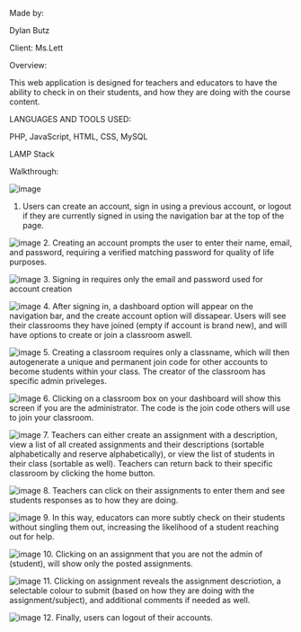 Made by: 

Dylan Butz

Client: Ms.Lett

Overview:

This web application is designed for teachers and educators to have the ability to check in on their students, and how they are doing with the course content.

LANGUAGES AND TOOLS USED:

PHP, JavaScript, HTML, CSS, MySQL

LAMP Stack

Walkthrough:

![image](https://github.com/user-attachments/assets/c080f460-c361-4e52-8813-84c34072c5b6)
1. Users can create an account, sign in using a previous account, or logout if they are currently signed in using the navigation bar at the top of the page.

![image](https://github.com/user-attachments/assets/30afbeb9-f94c-4fd8-9332-cf934aeb7c90)
2. Creating an account prompts the user to enter their name, email, and password, requiring a verified matching password for quality of life purposes.

![image](https://github.com/user-attachments/assets/d251b7cf-e488-46c7-957d-f6f8659089b2)
3. Signing in requires only the email and password used for account creation

![image](https://github.com/user-attachments/assets/38170538-bca0-4c61-b274-79ea7f4f34cf)
4. After signing in, a dashboard option will appear on the navigation bar, and the create account option will dissapear. Users will see their classrooms they have joined (empty if account is brand new), and will have options to create or join a classroom aswell.

![image](https://github.com/user-attachments/assets/2d40042e-4ca6-45ab-835c-78ea0094166c)
5. Creating a classroom requires only a classname, which will then autogenerate a unique and permanent join code for other accounts to become students within your class. The creator of the classroom has specific admin priveleges.

![image](https://github.com/user-attachments/assets/afdbe142-a4a5-499d-a4c2-b46c0b9f28f7)
6. Clicking on a classroom box on your dashboard will show this screen if you are the administrator. The code is the join code others will use to join your classroom.

![image](https://github.com/user-attachments/assets/8b894fb2-896f-45d8-b152-2df1a28ccc91)
7. Teachers can either create an assignment with a description, view a list of all created assignments and their descriptions (sortable alphabetically and reserve alphabetically), or view the list of students in their class (sortable as well). Teachers can return back to their specific classroom by clicking the home button.

![image](https://github.com/user-attachments/assets/e19d67e9-5520-4e46-ac0c-bfb1149aba60)
8. Teachers can click on their assignments to enter them and see students responses as to how they are doing.

![image](https://github.com/user-attachments/assets/1761668e-931e-4cb6-8c71-35c40b31f728)
9. In this way, educators can more subtly check on their students without singling them out, increasing the likelihood of a student reaching out for help.

![image](https://github.com/user-attachments/assets/55709c35-1641-49b0-a9fb-c514c39f03c8)
10. Clicking on an assignment that you are not the admin of (student), will show only the posted assignments.

![image](https://github.com/user-attachments/assets/d124bcec-5cbe-4cae-88aa-d64d5a65fd2c)
11. Clicking on assignment reveals the assignment descriotion, a selectable colour to submit (based on how they are doing with the assignment/subject), and additional comments if needed as well.

![image](https://github.com/user-attachments/assets/54d48e87-f9d0-4547-a246-76f974153d2c)
12. Finally, users can logout of their accounts.




